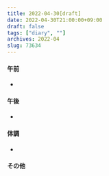 ```yaml
---
title: 2022-04-30[draft]
date: 2022-04-30T21:00:00+09:00
draft: false
tags: ["diary", ""]
archives: 2022-04
slug: 73634
---
```

#### 午前
- 
#### 午後
- 
#### 体調
- 
#### その他